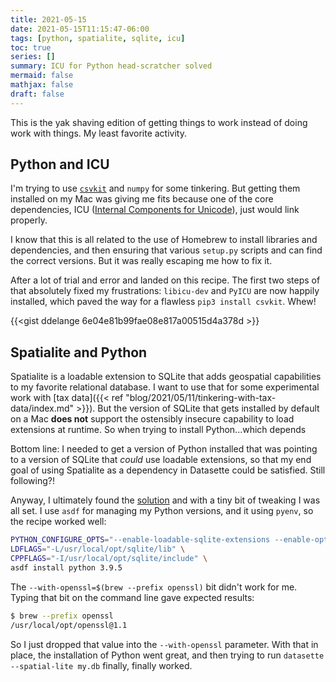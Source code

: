 ```yaml
---
title: 2021-05-15
date: 2021-05-15T11:15:47-06:00
tags: [python, spatialite, sqlite, icu]
toc: true
series: []
summary: ICU for Python head-scratcher solved
mermaid: false
mathjax: false
draft: false
---
```


This is the yak shaving edition of getting things to work instead of doing work with things.
My least favorite activity.

## Python and ICU

I'm trying to use [`csvkit`](https://csvkit.readthedocs.io/en/latest/) and `numpy` for some tinkering.
But getting them installed on my Mac was giving me fits because one of the core dependencies, ICU ([Internal Components for Unicode](http://site.icu-project.org/home)), just would link properly.

I know that this is all related to the use of Homebrew to install libraries and dependencies, and then ensuring that various `setup.py` scripts and can find the correct versions.
But it was really escaping me how to fix it.

After a lot of trial and error and landed on this recipe.
The first two steps of that absolutely fixed my frustrations: `libicu-dev` and `PyICU` are now happily installed, which paved the way for a flawless `pip3 install csvkit`.
Whew!

{{<gist ddelange 6e04e81b99fae08e817a00515d4a378d >}}

## Spatialite and Python

Spatialite is a loadable extension to SQLite that adds geospatial capabilities to my favorite relational database.
I want to use that for some experimental work with [tax data]({{< ref "blog/2021/05/11/tinkering-with-tax-data/index.md" >}}).
But the version of SQLite that gets installed by default on a Mac **does not** support the ostensibly insecure capability to load extensions at runtime.
So when trying to install Python...which depends 

Bottom line: I needed to get a version of Python installed that was pointing to a version of SQLite that _could_ use loadable extensions, so that my end goal of using Spatialite as a dependency in Datasette could be satisfied.
Still following?!

Anyway, I ultimately found the [solution](https://stackoverflow.com/a/60481356) and with a tiny bit of tweaking I was all set.
I use `asdf` for managing my Python versions, and it using `pyenv`, so the recipe worked well:

```sh
PYTHON_CONFIGURE_OPTS="--enable-loadable-sqlite-extensions --enable-optimizations --with-openssl=\$(brew --prefix openssl)" \
LDFLAGS="-L/usr/local/opt/sqlite/lib" \
CPPFLAGS="-I/usr/local/opt/sqlite/include" \
asdf install python 3.9.5
```

The `--with-openssl=$(brew --prefix openssl)` bit didn't work for me.
Typing that bit on the command line gave expected results:

```sh
$ brew --prefix openssl
/usr/local/opt/openssl@1.1
```

So I just dropped that value into the `--with-openssl` parameter.
With that in place, the installation of Python went great, and then trying to run `datasette --spatial-lite my.db` finally, finally worked.
